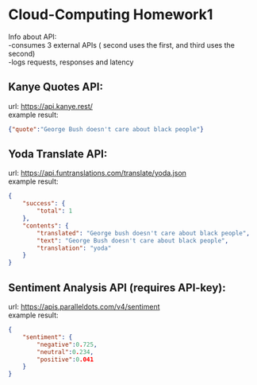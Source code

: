# Cloud-Computing Homework1

Info about API:  
-consumes 3 external APIs ( second uses the first, and third uses the second)  
-logs requests, responses and latency  

## Kanye Quotes API:
url: https://api.kanye.rest/  
example result:  
```json
{"quote":"George Bush doesn't care about black people"}  
```

## Yoda Translate API: 
url: https://api.funtranslations.com/translate/yoda.json  
example result:   
```json
{  
    "success": {  
        "total": 1  
    },  
    "contents": {  
        "translated": "George bush doesn't care about black people",  
        "text": "George Bush doesn't care about black people",  
        "translation": "yoda"  
    }  
}  
```

## Sentiment Analysis API (requires API-key): 
url: https://apis.paralleldots.com/v4/sentiment  
example result:
```json
{  
    "sentiment": { 
        "negative":0.725,  
        "neutral":0.234,  
        "positive":0.041  
    }  
}
```  
